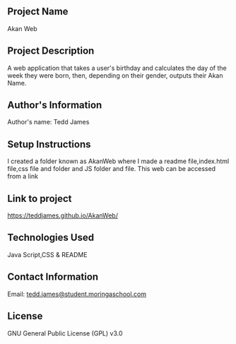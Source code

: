 ## Project Name

Akan Web 

## Project Description

A web application that takes a user's birthday and calculates the day of the week they were born, then, depending on their gender, outputs their Akan Name.

## Author's Information

Author's name: Tedd James

## Setup Instructions

I created a folder known as AkanWeb where I made a readme file,index.html file,css file and folder and JS folder and file. This web can be accessed from a link

## Link to project
https://teddjames.github.io/AkanWeb/

## Technologies Used

Java Script,CSS & README

## Contact Information

Email: tedd.james@student.moringaschool.com

## License

GNU General Public License (GPL) v3.0
